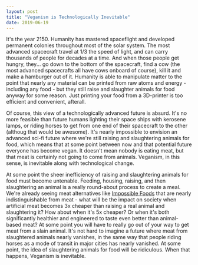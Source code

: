 ```yaml
---
layout: post
title: "Veganism is Technologically Inevitable"
date: 2019-06-19
---
```


It's the year 2150. Humanity has mastered spaceflight and developed permanent colonies throughout most of the solar system. The most advanced spacecraft travel at 1/3 the speed of light, and can carry thousands of people for decades at a time. And when those people get hungry, they... go down to the bottom of the spacecraft, find a cow (the most advanced spacecrafts all have cows onboard of course), kill it and make a hamburger out of it. Humanity is able to manipulate matter to the point that nearly any material can be printed from raw atoms and energy - including any food - but they still raise and slaughter animals for food anyway for some reason. Just printing your food from a 3D-printer is too efficient and convenient, afterall.

Of course, this view of a technologically advanced future is absurd. It's no more feasible than future humans lighting their space ships with kerosene lamps, or riding horses to get from one end of their spacecraft to the other (althoug that would be awesome). It's nearly impossible to envision an advanced sci-fi future where we're still raising and slaughtering animals for food, which means that at some point between now and that potential future everyone has become vegan. It doesn't mean nobody is eating meat, but that meat is certainly not going to come from animals. Veganism, in this sense, is inevitable along with technological change.

At some point the sheer inefficiency of raising and slaughtering animals for food must become untenable. Feeding, housing, raising, and then slaughtering an animal is a really round-about process to create a meal. We're already seeing meat alternatives like [Impossible Foods](https://impossiblefoods.com/food/) that are nearly indistinguishable from meat - what will be the impact on society when artificial meat becomes 3x cheaper than raising a real animal and slaughtering it? How about when it's 5x cheaper? Or when it's both significantly healthier and engineered to taste even better than animal-based meat? At some point you will have to really go out of your way to get meat from a slain animal. It's not hard to imagine a future where meat from slaughtered animals nearly vanishes, in the same way that people riding horses as a mode of transit in major cities has nearly vanished. At some point, the idea of slaughtering animals for food will be ridiculous. When that happens, Veganism is inevitable.
